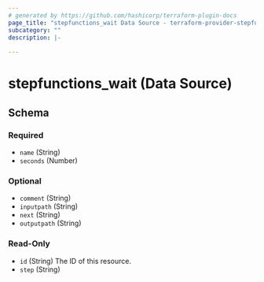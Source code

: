 ```yaml
---
# generated by https://github.com/hashicorp/terraform-plugin-docs
page_title: "stepfunctions_wait Data Source - terraform-provider-stepfunctions"
subcategory: ""
description: |-
  
---
```


# stepfunctions_wait (Data Source)





<!-- schema generated by tfplugindocs -->
## Schema

### Required

- `name` (String)
- `seconds` (Number)

### Optional

- `comment` (String)
- `inputpath` (String)
- `next` (String)
- `outputpath` (String)

### Read-Only

- `id` (String) The ID of this resource.
- `step` (String)


